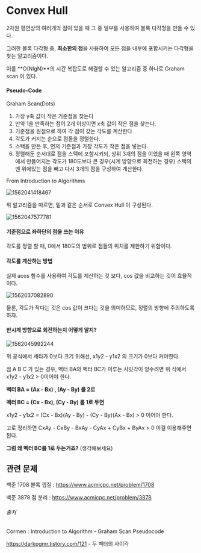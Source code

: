 # Convex Hull 

2차원 평면상의 여러개의 점이 있을 때
그 중 일부를 사용하여 볼록 다각형을 만들 수 있다.

그러한 볼록 다각형 중, **최소한의 점**을 사용하여 모든 점을 내부에 포함시키는 다각형을 찾는 알고리즘이다. 

이를 **O(NlgN)**의 시간 복잡도로 해결할 수 있는 알고리즘 중 하나로  Graham scan 이 있다. 



#### Pseudo-Code

Graham Scan(Dots)

1. 가장 y축 값이 작은 기준점을 찾는다
2. 만약 1을 만족하는 점이 2개 이상이면 x축 값이 작은 점을 찾는다. 
3. 기준점을 원점으로 하여 각 점이 갖는 각도를 계산한다 
4. 각도가 커지는 순으로 점들을 정렬한다.
5. 스택을 만든 후, 먼저 기준점과 가장 각도가 작은 점을 넣는다.
6. 정렬해둔 순서대로 점을 스택에 포함시키되, 상위 3개의 점을 이었을 때 왼쪽 영역에서 만들어지는 각도가 180도보다 큰 경우(시계 방향으로 회전하는 경우) 스택의 맨 위에있는 점을 빼고 다시 3개의 점을 구성하여 계산한다.



From Introduction to Algorithms

![1562041418467](C:\Users\tony0\AppData\Roaming\Typora\typora-user-images\1562041418467.png)



위 알고리즘을 따르면, 밑과 같은 순서로 Convex Hull 이 구성된다.

![1562047577781](C:\Users\tony0\AppData\Roaming\Typora\typora-user-images\1562047577781.png)



#### 기준점으로 좌하단의 점을 쓰는 이유

각도를 정렬 할 때, 0에서 180도의 범위로 점들의 위치를 제한하기 위함이다.



#### 각도를 계산하는 방법

실제 acos 함수를 사용하여 각도를 계산하는 것 보다, cos 값을 비교하는 것이 효율적이다.

![1562037082890](C:\Users\tony0\AppData\Roaming\Typora\typora-user-images\1562037082890.png)

물론, 각도가 작다는 것은 cos 값이 크다는 것을 의미하므로, 정렬의 방향에 주의하도록 하자.



#### 반시계 방향으로 회전하는지 어떻게 알지?

![1562045992244](C:\Users\tony0\AppData\Roaming\Typora\typora-user-images\1562045992244.png)

위 공식에서 세타가 0보다 크기 위해선, x1y2 - y1x2 의 크기가 0보다 커야한다.

점 A B C 가 있는 경우, 벡터 BA와 벡터 BC가 이루는 사잇각이 양수려면 위 식에서 x1y2 - y1x2 > 0이어야 한다.

**벡터 BA = (Ax - Bx) , (Ay - By) 를 2로**

**벡터 BC = (Cx - Bx), (Cy - By) 를 1로 두면** 

x1y2 - y1x2 = (Cx - Bx)(Ay - By) - (Cy - By)(Ax - Bx) > 0 이어야 한다.

고로 정리하면 CxAy - CxBy - BxAy - CyAx + CyBx + ByAx > 0 이걸 이용해주면 된다.



**그럼 왜 벡터 BC를 1로 두는거죠?** (생각해보세요)



## 관련 문제

백준 1708 볼록 껍질 : <https://www.acmicpc.net/problem/1708>

백준 3878 점 분리 : <https://www.acmicpc.net/problem/3878>



###### 출처

Cormen : Introduction to Algorithm - Graham Scan Pseudocode

<https://darkpgmr.tistory.com/121> - 두 벡터의 사이각

